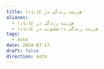 ```yaml
---
title: هزینه زندگی در کانادا
aliases:
  - هزینه زندگی در کانادا
  - هزینه زندگی دانشجویی در کانادا
tags:
  - note
date: 2024-07-17
draft: false
direction: auto
---
```



